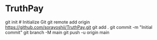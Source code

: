 # TruthPay
git init  # Initialize Git
git remote add origin https://github.com/sorayoshii/TruthPay.git
git add .
git commit -m "Initial commit"
git branch -M main
git push -u origin main
